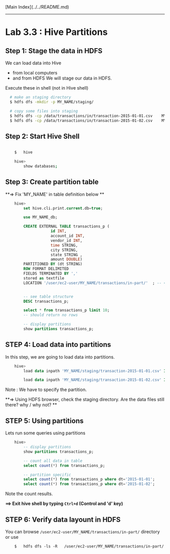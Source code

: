 <link rel='stylesheet' href='../../assets/css/main.css'/>
[Main Index](../../README.md)

-----

# Lab 3.3 : Hive Partitions

## Step 1: Stage the data in HDFS
We can load data into Hive
* from local computers
* and from HDFS
We will stage our data in HDFS.

Execute these in shell (not in Hive shell)
```bash
  # make an staging directory
  $ hdfs dfs -mkdir -p MY_NAME/staging/

  # copy some files into staging
  $ hdfs dfs -cp /data/transactions/in/transaction-2015-01-01.csv    MY_NAME/staging/
  $ hdfs dfs -cp /data/transactions/in/transaction-2015-01-02.csv    MY_NAME/staging/
```

## Step 2: Start Hive Shell
```bash

    $   hive

    hive>   
        show databases;
```


## Step 3: Create partition table

**=> Fix 'MY_NAME' in table definition below **

```sql
    hive>
        set hive.cli.print.current.db=true;

        use MY_NAME_db;

        CREATE EXTERNAL TABLE transactions_p (
                    id INT,
                    account_id INT,
                    vendor_id INT,
                    time STRING,
                    city STRING,
                    state STRING ,
                    amount DOUBLE)
        PARTITIONED BY (dt STRING)
        ROW FORMAT DELIMITED
        FIELDS TERMINATED BY ','
        stored as textfile
        LOCATION '/user/ec2-user/MY_NAME/transactions/in-part/'  ; -- <-- change MYNAME


        -- see table structure
        DESC transactions_p;

        select * from transactions_p limit 10;
        -- should return no rows

        -- display partitions
        show partitions transactions_p;

```


## STEP 4: Load data into partitions
In this step, we are going to load data into partitions.

```sql
    hive>
        load data inpath 'MY_NAME/staging/transaction-2015-01-01.csv' INTO TABLE transactions_p partition (dt='2015-01-01');

        load data inpath 'MY_NAME/staging/transaction-2015-01-02.csv' INTO TABLE transactions_p partition (dt='2015-01-02');

```

Note :  We have to specify the partition.

**=> Using HDFS browser, check the staging directory.  Are the data files still there?  why / why not? **



## STEP 5:  Using partitions
Lets run some queries using partitions
```sql
    hive>   
        -- display partitions
        show partitions transactions_p;

        -- count all data in table
        select count(*) from transactions_p;

        -- partition specific
        select count(*) from transactions_p where dt='2015-01-01';
        select count(*) from transactions_p where dt='2015-01-02';
```

Note the count results.

**==> Exit hive shell by typing `Ctrl+d`  (Control and 'd' key)**  


## STEP 6:  Verify data layount in HDFS
You can browse `/user/ec2-user/MY_NAME/transactions/in-part/`  directory or use
```
    $   hdfs dfs -ls -R   /user/ec2-user/MY_NAME/transactions/in-part/
```
